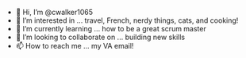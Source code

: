 - 👋 Hi, I’m @cwalker1065
- 👀 I’m interested in ... travel, French, nerdy things, cats, and cooking!
- 🌱 I’m currently learning ... how to be a great scrum master 
- 💞️ I’m looking to collaborate on ... building new skills
- 📫 How to reach me ... my VA email!

<!---
cwalker1065/cwalker1065 is a ✨ special ✨ repository because its `README.md` (this file) appears on your GitHub profile.
You can click the Preview link to take a look at your changes.
--->
